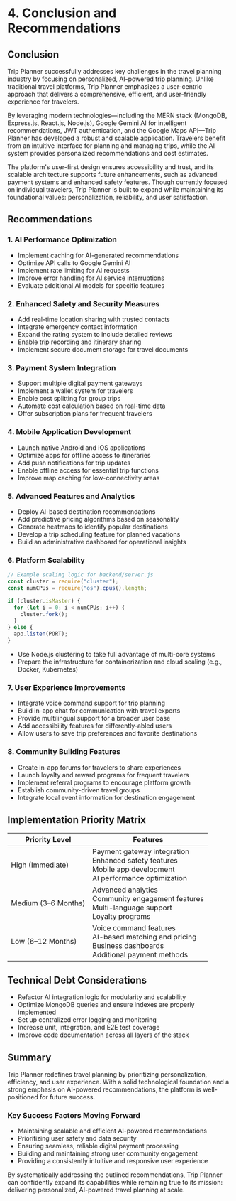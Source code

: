 # 4. Conclusion and Recommendations

## Conclusion

Trip Planner successfully addresses key challenges in the travel planning industry by focusing on personalized, AI-powered trip planning. Unlike traditional travel platforms, Trip Planner emphasizes a user-centric approach that delivers a comprehensive, efficient, and user-friendly experience for travelers.

By leveraging modern technologies—including the MERN stack (MongoDB, Express.js, React.js, Node.js), Google Gemini AI for intelligent recommendations, JWT authentication, and the Google Maps API—Trip Planner has developed a robust and scalable application. Travelers benefit from an intuitive interface for planning and managing trips, while the AI system provides personalized recommendations and cost estimates.

The platform's user-first design ensures accessibility and trust, and its scalable architecture supports future enhancements, such as advanced payment systems and enhanced safety features. Though currently focused on individual travelers, Trip Planner is built to expand while maintaining its foundational values: personalization, reliability, and user satisfaction.

## Recommendations

### 1. AI Performance Optimization

- Implement caching for AI-generated recommendations
- Optimize API calls to Google Gemini AI
- Implement rate limiting for AI requests
- Improve error handling for AI service interruptions
- Evaluate additional AI models for specific features

### 2. Enhanced Safety and Security Measures

- Add real-time location sharing with trusted contacts
- Integrate emergency contact information
- Expand the rating system to include detailed reviews
- Enable trip recording and itinerary sharing
- Implement secure document storage for travel documents

### 3. Payment System Integration

- Support multiple digital payment gateways
- Implement a wallet system for travelers
- Enable cost splitting for group trips
- Automate cost calculation based on real-time data
- Offer subscription plans for frequent travelers

### 4. Mobile Application Development

- Launch native Android and iOS applications
- Optimize apps for offline access to itineraries
- Add push notifications for trip updates
- Enable offline access for essential trip functions
- Improve map caching for low-connectivity areas

### 5. Advanced Features and Analytics

- Deploy AI-based destination recommendations
- Add predictive pricing algorithms based on seasonality
- Generate heatmaps to identify popular destinations
- Develop a trip scheduling feature for planned vacations
- Build an administrative dashboard for operational insights

### 6. Platform Scalability

```javascript
// Example scaling logic for backend/server.js
const cluster = require("cluster");
const numCPUs = require("os").cpus().length;

if (cluster.isMaster) {
  for (let i = 0; i < numCPUs; i++) {
    cluster.fork();
  }
} else {
  app.listen(PORT);
}
```

- Use Node.js clustering to take full advantage of multi-core systems
- Prepare the infrastructure for containerization and cloud scaling (e.g., Docker, Kubernetes)

### 7. User Experience Improvements

- Integrate voice command support for trip planning
- Build in-app chat for communication with travel experts
- Provide multilingual support for a broader user base
- Add accessibility features for differently-abled users
- Allow users to save trip preferences and favorite destinations

### 8. Community Building Features

- Create in-app forums for travelers to share experiences
- Launch loyalty and reward programs for frequent travelers
- Implement referral programs to encourage platform growth
- Establish community-driven travel groups
- Integrate local event information for destination engagement

## Implementation Priority Matrix

| Priority Level      | Features                                                                                                         |
| ------------------- | ---------------------------------------------------------------------------------------------------------------- |
| High (Immediate)    | Payment gateway integration<br>Enhanced safety features<br>Mobile app development<br>AI performance optimization |
| Medium (3–6 Months) | Advanced analytics<br>Community engagement features<br>Multi-language support<br>Loyalty programs                |
| Low (6–12 Months)   | Voice command features<br>AI-based matching and pricing<br>Business dashboards<br>Additional payment methods     |

## Technical Debt Considerations

- Refactor AI integration logic for modularity and scalability
- Optimize MongoDB queries and ensure indexes are properly implemented
- Set up centralized error logging and monitoring
- Increase unit, integration, and E2E test coverage
- Improve code documentation across all layers of the stack

## Summary

Trip Planner redefines travel planning by prioritizing personalization, efficiency, and user experience. With a solid technological foundation and a strong emphasis on AI-powered recommendations, the platform is well-positioned for future success.

### Key Success Factors Moving Forward

- Maintaining scalable and efficient AI-powered recommendations
- Prioritizing user safety and data security
- Ensuring seamless, reliable digital payment processing
- Building and maintaining strong user community engagement
- Providing a consistently intuitive and responsive user experience

By systematically addressing the outlined recommendations, Trip Planner can confidently expand its capabilities while remaining true to its mission: delivering personalized, AI-powered travel planning at scale.
